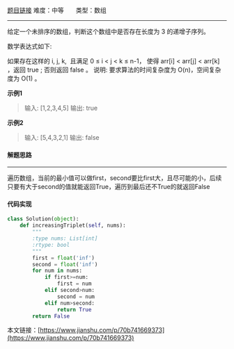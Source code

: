  [题目链接](https://leetcode-cn.com/problems/increasing-triplet-subsequence/)
难度：中等          &nbsp;&nbsp;&nbsp;&nbsp;&nbsp;&nbsp;类型：数组  
***
 给定一个未排序的数组，判断这个数组中是否存在长度为 3 的递增子序列。

数学表达式如下:

如果存在这样的 i, j, k,  且满足 0 ≤ i < j < k ≤ n-1，
使得 arr[i] < arr[j] < arr[k] ，返回 true ; 否则返回 false 。
说明: 要求算法的时间复杂度为 O(n)，空间复杂度为 O(1) 。
 
 
**示例1**
> 输入: [1,2,3,4,5]
输出: true

**示例2**
>输入: [5,4,3,2,1]
输出: false

#### 解题思路
***
 遍历数组，当前的最小值可以做first，second要比first大，且尽可能的小，后续只要有大于second的值就能返回True，遍历到最后还不True的就返回False



#### 代码实现
```python
class Solution(object):
    def increasingTriplet(self, nums):
        """
        :type nums: List[int]
        :rtype: bool
        """
        first = float('inf')
        second = float('inf')
        for num in nums:
            if first>=num:
                first = num
            elif second>num:
                second = num
            elif num>second:
                return True
        return False
```

本文链接：[https://www.jianshu.com/p/70b741669373](https://www.jianshu.com/p/70b741669373)
